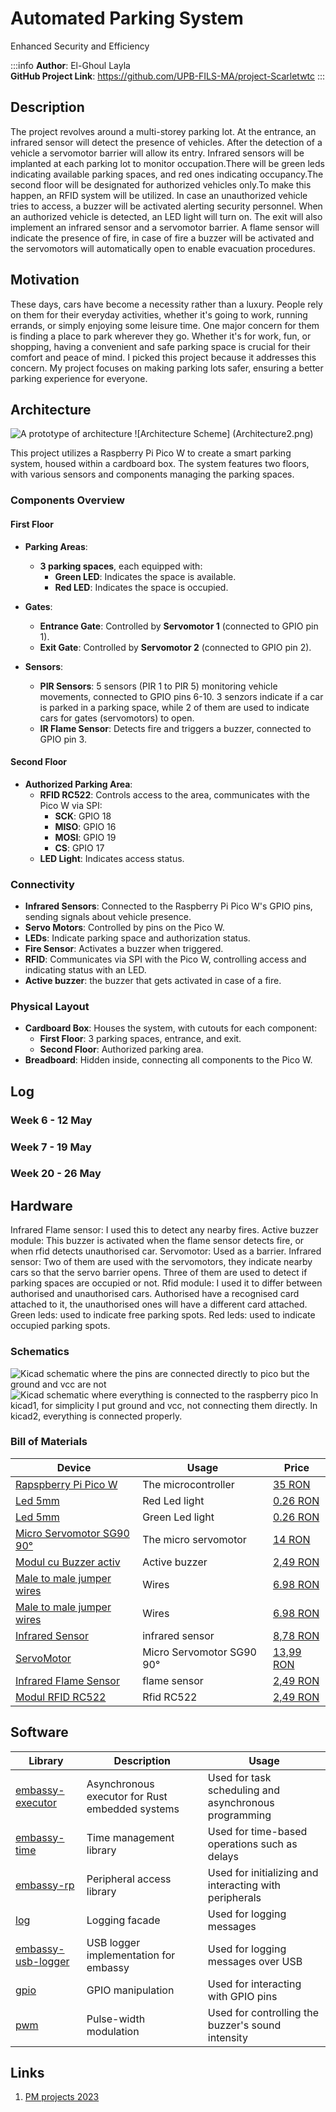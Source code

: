 # Automated Parking System 
Enhanced Security and Efficiency


:::info 
**Author**: El-Ghoul Layla \
**GitHub Project Link**: https://github.com/UPB-FILS-MA/project-Scarletwtc
:::

## Description
The project revolves around a multi-storey parking lot. At the entrance, an infrared sensor will detect the presence of vehicles. After the detection of a vehicle a servomotor barrier will allow its entry. Infrared sensors will be implanted at each parking lot to monitor occupation.There will be green leds indicating available parking spaces, and red ones indicating occupancy.The second floor will be designated for authorized vehicles only.To make this happen, an RFID system will be utilized. In case an unauthorized vehicle tries to access, a buzzer will be activated alerting security personnel. When an authorized vehicle is detected, an LED light will turn on. The exit will also implement an infrared sensor and a servomotor barrier. A flame sensor will indicate the presence of fire, in case of fire a buzzer will be activated and the servomotors will automatically open to enable evacuation procedures.

## Motivation
These days, cars have become a necessity rather than a luxury. People rely on them for their everyday activities, whether it's going to work, running errands, or simply enjoying some leisure time. One major concern for them is finding a place to park wherever they go. Whether it's for work, fun, or shopping, having a convenient and safe parking space is crucial for their comfort and peace of mind.
I picked this project because it addresses this concern. My project focuses on making parking lots safer, ensuring a better parking experience for everyone.

## Architecture 
![A prototype of architecture](Architecture.png)
![Architecture Scheme] (Architecture2.png)

This project utilizes a Raspberry Pi Pico W to create a smart parking system, housed within a cardboard box. The system features two floors, with various sensors and components managing the parking spaces.

### Components Overview

#### First Floor

- **Parking Areas**:
  - **3 parking spaces**, each equipped with:
    - **Green LED**: Indicates the space is available.
    - **Red LED**: Indicates the space is occupied.

- **Gates**:
  - **Entrance Gate**: Controlled by **Servomotor 1** (connected to GPIO pin 1).
  - **Exit Gate**: Controlled by **Servomotor 2** (connected to GPIO pin 2).

- **Sensors**:
  - **PIR Sensors**: 5 sensors (PIR 1 to PIR 5) monitoring vehicle movements, connected to GPIO pins 6-10. 3 senzors indicate if a car is parked in a parking space, while 2 of them are used to indicate cars for gates (servomotors) to open.
  - **IR Flame Sensor**: Detects fire and triggers a buzzer, connected to GPIO pin 3.

#### Second Floor

- **Authorized Parking Area**:
  - **RFID RC522**: Controls access to the area, communicates with the Pico W via SPI:
    - **SCK**: GPIO 18
    - **MISO**: GPIO 16
    - **MOSI**: GPIO 19
    - **CS**: GPIO 17
  - **LED Light**: Indicates access status.

### Connectivity

- **Infrared Sensors**: Connected to the Raspberry Pi Pico W's GPIO pins, sending signals about vehicle presence.
- **Servo Motors**: Controlled by pins on the Pico W.
- **LEDs**: Indicate parking space and authorization status.
- **Fire Sensor**: Activates a buzzer when triggered.
- **RFID**: Communicates via SPI with the Pico W, controlling access and indicating status with an LED.
- **Active buzzer**: the buzzer that gets activated in case of a fire.
  

### Physical Layout

- **Cardboard Box**: Houses the system, with cutouts for each component:
  - **First Floor**: 3 parking spaces, entrance, and exit.
  - **Second Floor**: Authorized parking area.
- **Breadboard**: Hidden inside, connecting all components to the Pico W.

## Log

<!-- write every week your progress here -->

### Week 6 - 12 May

### Week 7 - 19 May

### Week 20 - 26 May

## Hardware
Infrared Flame sensor: I used this to detect any nearby fires.
Active buzzer module: This buzzer is activated when the flame sensor detects fire, or when rfid detects unauthorised car.
Servomotor: Used as a barrier.
Infrared sensor: Two of them are used with the servomotors, they indicate nearby cars so that the servo barrier opens. Three of them are used to detect if parking spaces are occupied or not.
Rfid module: I used it to differ between authorised and unauthorised cars. Authorised have a recognised card attached to it, the unauthorised ones will have a different card attached.
Green leds: used to indicate free parking spots.
Red leds: used to indicate occupied parking spots.

### Schematics
![Kicad schematic where the pins are connected directly to pico  but the ground and vcc are not](kicad1.png)
![Kicad schematic where everything is connected to the raspberry pico](Kicad2.png)
In kicad1, for simplicity I put ground and vcc, not connecting them directly. 
In kicad2, everything is connected properly. 

### Bill of Materials
| Device | Usage | Price |
|--------|--------|-------|
| [Rapspberry Pi Pico W](https://www.raspberrypi.com/documentation/microcontrollers/raspberry-pi-pico.html) | The microcontroller | [35 RON](https://www.optimusdigital.ro/en/raspberry-pi-boards/12394-raspberry-pi-pico-w.html) |
|[Led 5mm](https://www.farnell.com/datasheets/1498852.pdf)| Red Led light| [0.26 RON](https://www.optimusdigital.ro/ro/optoelectronice-led-uri/700-led-rou-de-3-mm-cu-lentile-transparente.html)|
| [Led 5mm](https://www.farnell.com/datasheets/2861534.pdf) | Green Led light | [0.26 RON](https://www.optimusdigital.ro/ro/optoelectronice-led-uri/931-led-verde-de-3-mm-cu-lentile-transparente.html?search_query=led+verde&results=93) |
|[Micro Servomotor SG90 90°](http://www.ee.ic.ac.uk/pcheung/teaching/DE1_EE/stores/sg90_datasheet.pdf)| The micro servomotor | [14 RON](https://www.optimusdigital.ro/ro/motoare-servomotoare/26-micro-servomotor-sg90.html)|
| [Modul cu Buzzer activ](https://components101.com/misc/buzzer-pinout-working-datasheet) | Active buzzer | [2,49 RON](https://www.optimusdigital.ro/ro/audio-buzzere/10-modul-cu-buzzer-activ.html) |
| [Male to male jumper wires](https://media.digikey.com/pdf/Data%20Sheets/Digi-Key%20PDFs/Jumper_Wire_Kits.pdf) | Wires | [6.98 RON](https://www.optimusdigital.ro/ro/fire-fire-mufate/888-set-fire-tata-tata-40p-20-cm.html?search_query=fire+tata+tata&results=80) |
| [Male to male jumper wires](https://media.digikey.com/pdf/Data%20Sheets/Digi-Key%20PDFs/Jumper_Wire_Kits.pdf) | Wires | [6.98 RON](https://www.optimusdigital.ro/ro/fire-fire-mufate/880-fire-colorate-mama-mama-10p-10-cm.html?search_query=fire+mama+mama&results=63) |
| [Infrared Sensor ](https://arduinogetstarted.com/tutorials/arduino-infrared-obstacle-avoidance-sensor) | infrared sensor | [8,78 RON](https://ardushop.ro/ro/electronica/41-modul-senzor-ir-infrarosu-evita-obstacole.html) |
| [ServoMotor](http://www.ee.ic.ac.uk/pcheung/teaching/DE1_EE/stores/sg90_datasheet.pdf) | Micro Servomotor SG90 90° | [13,99 RON](https://www.optimusdigital.ro/ro/motoare-servomotoare/26-micro-servomotor-sg90.html?search_query=servo&results=194) |
| [Infrared Flame Sensor ](https://www.datasheethub.com/ir-flame-sensor-module/) | flame sensor | [2,49 RON](https://www.optimusdigital.ro/en/optical-sensors/110-ir-flame-sensor.html) |
| [Modul RFID RC522 ](https://microcontrollerslab.com/raspberry-pi-pico-rfid-rc522-micropython/) | Rfid RC522 | [2,49 RON](https://www.optimusdigital.ro/ro/wireless-rfid/67-modul-cititor-rfid-mfrc522.html?search_query=rfid&results=44) |



## Software
| Library | Description | Usage |
|---------|-------------|-------|
|[embassy-executor](https://docs.embassy.dev/embassy-executor/git/std/index.html)|Asynchronous executor for Rust embedded systems| Used for task scheduling and asynchronous programming|
|[embassy-time](https://embassy.dev/book/dev/time_keeping.html)|Time management library  |Used for time-based operations such as delays |
|[embassy-rp](https://docs.embassy.dev/embassy-rp/git/rp2040/index.html)| Peripheral access library |Used for initializing and interacting with peripherals |
|[log](https://docs.embassy.dev/embassy-usb-logger/git/default/index.html)|Logging facade |Used for logging messages |
|[embassy-usb-logger](https://docs.embassy.dev/embassy-usb-logger/git/default/index.html)|USB logger implementation for embassy  |Used for logging messages over USB  |
|[gpio](https://docs.embassy.dev/embassy-stm32/git/stm32c011d6/gpio/index.html)|GPIO manipulation |Used for interacting with GPIO pins |
|[pwm](https://docs.embassy.dev/embassy-nrf/git/nrf52840/pwm/index.html)|Pulse-width modulation |Used for controlling the buzzer's sound intensity |


## Links

1. [PM projects 2023](https://ocw.cs.pub.ro/courses/pm/prj2023)

